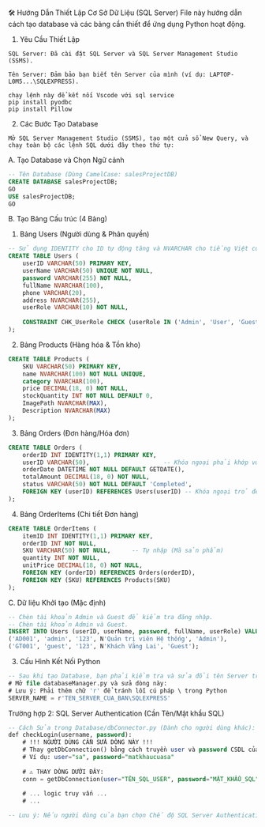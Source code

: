🛠️ Hướng Dẫn Thiết Lập Cơ Sở Dữ Liệu (SQL Server)
File này hướng dẫn cách tạo database và các bảng cần thiết để ứng dụng Python hoạt động.

1. Yêu Cầu Thiết Lập
```
SQL Server: Đã cài đặt SQL Server và SQL Server Management Studio (SSMS).

Tên Server: Đảm bảo bạn biết tên Server của mình (ví dụ: LAPTOP-L0M5...\SQLEXPRESS).

chạy lệnh này để kết nối Vscode với sql service
pip install pyodbc
pip install Pillow
```
2. Các Bước Tạo Database
```
Mở SQL Server Management Studio (SSMS), tạo một cửa sổ New Query, và chạy toàn bộ các lệnh SQL dưới đây theo thứ tự:
```
A. Tạo Database và Chọn Ngữ cảnh
```sql
-- Tên Database (Dùng CamelCase: salesProjectDB)
CREATE DATABASE salesProjectDB;
GO 
USE salesProjectDB;
GO
```

B. Tạo Bảng Cấu trúc (4 Bảng)
1. Bảng Users (Người dùng & Phân quyền)
```sql
-- Sử dụng IDENTITY cho ID tự động tăng và NVARCHAR cho tiếng Việt có dấu.
CREATE TABLE Users (
    userID VARCHAR(50) PRIMARY KEY,
    userName VARCHAR(50) UNIQUE NOT NULL, 
    password VARCHAR(255) NOT NULL,
    fullName NVARCHAR(100), 
    phone VARCHAR(20),
    address NVARCHAR(255), 
    userRole VARCHAR(10) NOT NULL,
    
    CONSTRAINT CHK_UserRole CHECK (userRole IN ('Admin', 'User', 'Guest'))
);
```
2. Bảng Products (Hàng hóa & Tồn kho)
```sql
CREATE TABLE Products (
    SKU VARCHAR(50) PRIMARY KEY,
    name NVARCHAR(100) NOT NULL UNIQUE, 
    category NVARCHAR(100), 
    price DECIMAL(18, 0) NOT NULL,
    stockQuantity INT NOT NULL DEFAULT 0,
    ImagePath NVARCHAR(MAX),
    Description NVARCHAR(MAX)
);
```
3. Bảng Orders (Đơn hàng/Hóa đơn)
```sql
CREATE TABLE Orders (
    orderID INT IDENTITY(1,1) PRIMARY KEY,
    userID VARCHAR(50),                     -- Khóa ngoại phải khớp với Users.userID (VARCHAR)
    orderDate DATETIME NOT NULL DEFAULT GETDATE(),
    totalAmount DECIMAL(18, 0) NOT NULL,
    status VARCHAR(50) NOT NULL DEFAULT 'Completed',
    FOREIGN KEY (userID) REFERENCES Users(userID) -- Khóa ngoại trỏ đến Users.userID mới
);
```
4. Bảng OrderItems (Chi tiết Đơn hàng)
```sql
CREATE TABLE OrderItems (
    itemID INT IDENTITY(1,1) PRIMARY KEY,
    orderID INT NOT NULL,   
    SKU VARCHAR(50) NOT NULL,      -- Tự nhập (Mã sản phẩm)
    quantity INT NOT NULL,
    unitPrice DECIMAL(18, 0) NOT NULL,
    FOREIGN KEY (orderID) REFERENCES Orders(orderID),
    FOREIGN KEY (SKU) REFERENCES Products(SKU)
);
```
C. Dữ liệu Khởi tạo (Mặc định)
```sql
-- Chèn tài khoản Admin và Guest để kiểm tra đăng nhập.
-- Chèn tài khoản Admin và Guest.
INSERT INTO Users (userID, userName, password, fullName, userRole) VALUES
('AD001', 'admin', '123', N'Quản trị viên Hệ thống', 'Admin'),
('GT001', 'guest', '123', N'Khách Vãng Lai', 'Guest');
```
3. Cấu Hình Kết Nối Python
```sql
-- Sau khi tạo Database, bạn phải kiểm tra và sửa đổi tên Server trong file Database/dbConnector.py:
# Mở file databaseManager.py và sửa dòng này:
# Lưu ý: Phải thêm chữ 'r' để tránh lỗi cú pháp \ trong Python
SERVER_NAME = r'TEN_SERVER_CUA_BAN\SQLEXPRESS'
```


Trường hợp 2: SQL Server Authentication (Cần Tên/Mật khẩu SQL)
```sql
-- Cách Sửa trong Database/dbConnector.py (Dành cho người dùng khác):
def checkLogin(username, password):
    # !!! NGƯỜI DÙNG CẦN SỬA DÒNG NÀY !!!
    # Thay getDbConnection() bằng cách truyền user và password CSDL của họ
    # Ví dụ: user="sa", password="matkhaucuasa"
    
    # ⚠️ THAY DÒNG DƯỚI ĐÂY:
    conn = getDbConnection(user="TÊN_SQL_USER", password="MẬT_KHẨU_SQL") 
    
    # ... logic truy vấn ...
    # ...

-- Lưu ý: Nếu người dùng của bạn chọn Chế độ SQL Server Authentication, họ phải đảm bảo rằng server đã được cấu hình sang Mixed Mode và giao thức TCP/IP đã được bật.
```